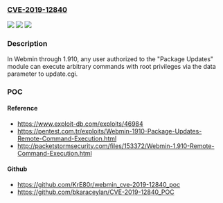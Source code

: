 ### [CVE-2019-12840](https://cve.mitre.org/cgi-bin/cvename.cgi?name=CVE-2019-12840)
![](https://img.shields.io/static/v1?label=Product&message=n%2Fa&color=blue)
![](https://img.shields.io/static/v1?label=Version&message=n%2Fa&color=blue)
![](https://img.shields.io/static/v1?label=Vulnerability&message=n%2Fa&color=brighgreen)

### Description

In Webmin through 1.910, any user authorized to the "Package Updates" module can execute arbitrary commands with root privileges via the data parameter to update.cgi.

### POC

#### Reference
- https://www.exploit-db.com/exploits/46984
- https://pentest.com.tr/exploits/Webmin-1910-Package-Updates-Remote-Command-Execution.html
- http://packetstormsecurity.com/files/153372/Webmin-1.910-Remote-Command-Execution.html

#### Github
- https://github.com/KrE80r/webmin_cve-2019-12840_poc
- https://github.com/bkaraceylan/CVE-2019-12840_POC

